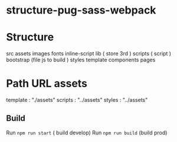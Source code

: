 # structure-pug-sass-webpack

# Structure

src
    assets
        images
        fonts
    inline-script
    lib ( store 3rd )
    scripts ( script )
        bootstrap (file js to build )
    styles
    template
        components
        pages

# Path URL assets
template : "./assets"
scripts : "../assets"
styles : "../assets"

## Build

Run `npm run start` ( build develop)
Run `npm run build` (build prod)

